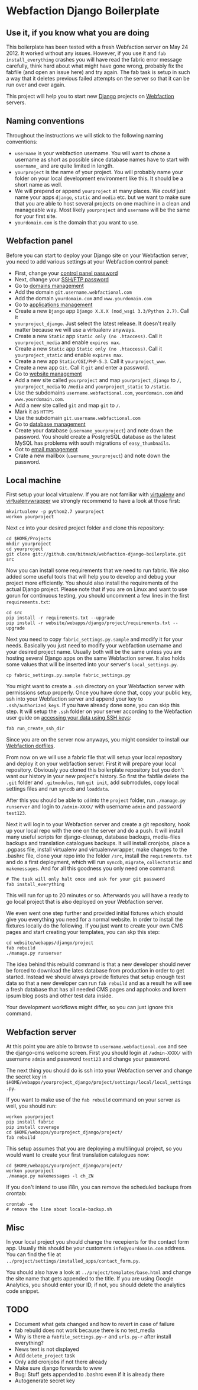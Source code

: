 # Webfaction Django Boilerplate

## Use it, if you know what you are doing

This boilerplate has been tested with a fresh Webfaction server on May 24 2012.
It worked without any issues. However, if you use it and ``fab
install_everything`` crashes you will have read the fabric error message
carefully, think hard about what might have gone wrong, probably fix the
fabfile (and open an issue here) and try again.  The fab task is setup in such
a way that it deletes previous failed attempts on the server so that it can be
run over and over again.

This project will help you to start new
[Django](https://www.djangoproject.com/) projects on
[Webfaction](http://www.webfaction.com/) servers.

## Naming conventions

Throughout the instructions we will stick to the following naming conventions:

* ``username`` is your webfaction username. You will want to chose a username
  as short as possible since database names have to start with ``username_``
  and are quite limited in length.
* ``yourproject`` is the name of your project. You will probably name your
  folder on your local development environment like this. It should be a short
  name as well.
* We will prepend or append ``yourproject`` at many places. We _could_ just
  name your apps ``django``, ``static`` and ``media`` etc. but we want to make
  sure that you are able to host several projects on one machine in a clean and
  manageable way. Most likely ``yourproject`` and ``username`` will be the same
  for your first site.
* ``yourdomain.com`` is the domain that you want to use.

## Webfaction panel

Before you can start to deploy your Django site on your Webfaction server,
you need to add various settings at your Webfaction control panel:

* First, change your
  [control panel password](https://my.webfaction.com/change_password/create)
* Next, change your
  [SSH/FTP password](https://my.webfaction.com/change_ssh_password/create)
* Go to
  [domains management](https://my.webfaction.com/domains)
* Add the domain ``git.username.webfactional.com``
* Add the domain ``yourdomain.com`` and ``www.yourdomain.com``
* Go to [applications management](https://my.webfaction.com/app_/list)
* Create a new ``Django`` app ``Django X.X.X (mod_wsgi 3.3/Python 2.7)``. Call it
* ``yourproject_django``. Just select the latest release. It doesn't really
  matter because we will use a virtualenv anyways.
* Create a new ``Static`` app ``Static only (no .htaccess)``. Call it
  ``yourproject_media`` and enable ``expires max``.
* Create a new ``Static`` app ``Static only (no .htaccess)``. Call it
  ``yourproject_static`` and enable ``expires max``.
* Create a new app ``Static/CGI/PHP-5.3``. Call it ``yourproject_www``.
* Create a new app ``Git``. Call it ``git`` and enter a password.
* Go to [website management](https://my.webfaction.com/site/list)
* Add a new site called ``yourproject`` and map ``yourproject_django`` to
  ``/``, ``yourproject_media`` to ``/media`` and ``yourproject_static`` to
  ``/static``.
* Use the subdomains ``username.webfactional.com``, ``yourdomain.com`` and
  ``www.yourdomain.com``.
* Add a new site called ``git`` and map ``git`` to ``/``.
* Mark it as ``HTTPS``
* Use the subdomain ``git.username.webfactional.com``
* Go to [database management](https://my.webfaction.com/database/create)
* Create your database (``username_yourproject``) and note down the password.
  You should create a PostgreSQL database as the latest MySQL has problems with
  south migrations of ``easy_thumbnails``.
* Got to [email management](https://my.webfaction.com/mailboxes)
* Crate a new mailbox (``username_yourproject``) and note down the password.

## Local machine

First setup your local virtualenv. If you are not familiar with
[virtualenv](http://pypi.python.org/pypi/virtualenv) and
[virtualenvwrapper](http://www.doughellmann.com/projects/virtualenvwrapper/)
we strongly recommend to have a look at those first:

    mkvirtualenv -p python2.7 yourproject
    workon yourproject

Next ``cd`` into your desired project folder and clone this repository:

    cd $HOME/Projects
    mkdir yourproject
    cd yourproject
    git clone git://github.com/bitmazk/webfaction-django-boilerplate.git src

Now you can install some requirements that we need to run fabric. We also added
some useful tools that will help you to develop and debug your project more
efficiently. You should also install the requirements of the actual Django
project. Please note that if you are on Linux and want to use gorun for continuous
testing, you should uncomment a few lines in the first ``requirements.txt``:

    cd src
    pip install -r requirements.txt --upgrade
    pip install -r website/webapps/django/project/requirements.txt --upgrade

Next you need to copy ``fabric_settings.py.sample`` and modify it for your needs.
Basically you just need to modify your webfaction username and your desired
project name. Usually both will be the same unless you are hosting several
Django apps on the same Webfaction server. It also holds some values that will
be inserted into your server's ``local_settings.py``.

    cp fabric_settings.py.sample fabric_settings.py

You might want to create a ``.ssh`` directory on your Webfaction server with 
permissions setup properly. Once you have done that, copy your public key, ssh 
into your Webfaction server and append your key to ``.ssh/authorized_keys``. If
you have already done sone, you can skip this step. It will setup the ``.ssh``
folder on your server according to the Webfaction user guide on
[accessing your data using SSH keys](https://docs.webfaction.com/user-guide/access.html#using-ssh-keys):

    fab run_create_ssh_dir
    
Since you are on the server now anyways, you might consider to install our
[Webfaction dotfiles](https://github.com/bitmazk/webfaction-dotfiles).

From now on we will use a fabric file that will setup your local repository and
deploy it on your webfaction server. First it will prepare your local repository.
Obviously you cloned this boilerplate repository but you don't want our history
in your new project's history. So first the fabfile delete the ``.git`` folder and
``.gitmodules``, run ``git init``, add submodules, copy local settings files
and run ``syncdb`` and ``loaddata``.

After this you should be able to ``cd`` into the ``project`` folder, run
``./manage.py runserver`` and login to ``/admin-XXXX/`` with username ``admin``
and password ``test123``.

Next it will login to your Webfaction server and create a git repository, hook
up your local repo with the one on the server and do a push. It will install many
useful scripts for django-cleanup, database backups, media-files backups and 
translation catalogues backups. It will install cronjobs, place a .pgpass file,
install virtualenv and virtualenvwrapper, make changes to the .bashrc file,
clone your repo into the folder ``/src``, install the ``requirements.txt`` and
do a first deployment, which will run ``syncdb``, ``migrate``, ``collectstatic`` and
``makemessages``. And for all this goodness you only need one command:

    # The task will only halt once and ask for your git password
    fab install_everything

This will run for up to 20 minutes or so. Afterwards you will have a ready to go local
project that is also deployed on your Webfaction server.

We even went one step further and provided initial fixtures which should give
you everything you need for a normal website. In order to install the fixtures
locally do the following. If you just want to create your own CMS pages and
start creating your templates, you can skp this step:

    cd website/webapps/django/project
    fab rebuild
    ./manage.py runserver
    
The idea behind this rebuild command is that a new developer should never be forced
to download the lates database from production in order to get started. Instead
we should always provide fixtures that setup enough test data so that a new developer
can run ``fab rebuild`` and as a result he will see a fresh database that has all
needed CMS pages and apphooks and lorem ipsum blog posts and other test data inside.

Your development workflows might differ, so you can just ignore this command.

## Webfaction server

At this point you are able to browse to ``username.webfactional.com`` and see
the django-cms welcome screen. First you should login at ``/admin-XXXX/``
with username ``admin`` and password ``test123``  and change your password.

The next thing you should do is ssh into your Webfaction server and change
the secret key in
``$HOME/webapps/yourproject_django/project/settings/local/local_settings.py``.

If you want to make use of the ``fab rebuild`` command on your server as well,
you should run:

    workon yourproject
    pip install fabric
    pip install coverage
    cd $HOME/webapps/yourproject_django/project/
    fab rebuild

This setup assumes that you are deploying a multilingual project, so you would
want to create your first translation catalogues now:

    cd $HOME/webapps/yourproject_django/project/
    workon yourproject
    ./manage.py makemessages -l ch_ZN

If you don't intend to use i18n, you can remove the scheduled backups from
crontab:

    crontab -e
    # remove the line about locale-backup.sh

## Misc

In your local project you should change the recepients for the contact form
app. Usually this should be your customers ``info@yourdomain.com`` address.
You can find the file at
``../project/settings/installed_apps/contact_form.py``.

You should also have a look at ``../project/templates/base.html`` and change
the site name that gets appended to the title. If you are using Google
Analytics, you should enter your ID, if not, you should delete the analytics
code snippet.


## TODO

* Document what gets changed and how to revert in case of failure
* fab rebuild does not work because there is no test_media
* Why is there a ``fabfile_settings.py-r`` and ``urls.py-r`` after install everything?
* News text is not displayed
* Add ``delete_project`` task
* Only add cronjobs if not there already
* Make sure django forwards to www
* Bug: Stuff gets appended to .bashrc even if it is already there
* Autogenerate secret key
